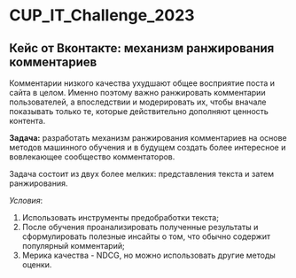 # CUP_IT_Challenge_2023
## Кейс от Вконтакте: механизм ранжирования комментариев

Комментарии низкого качества ухудшают общее восприятие поста и сайта в целом. Именно поэтому важно ранжировать комментарии пользователей, а впоследствии и модерировать их, чтобы вначале показывать только те, которые действительно дополняют ценность контента.

**Задача:** разработать  механизм ранжирования комментариев на основе методов машинного обучения и в будущем создать более интересное и вовлекающее сообщество комментаторов.

Задача состоит из двух более мелких: представления текста и затем ранжирования.

*Условия*:
1. Использовать инструменты предобработки текста;
2. После обучения проанализировать полученные результаты и сформулировать полезные инсайты о том, что обычно содержит популярный комментарий;
3. Мерика качества - NDCG, но можно использовать другие методы оценки.
